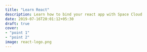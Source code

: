 ```yaml
---
title: "Learn React"
description: Learn how to bind your react app with Space Cloud
date: 2019-07-16T20:01:12+05:30
draft: true
cover:
- "point 1"
- "point 2"
image: react-logo.png
---
```

